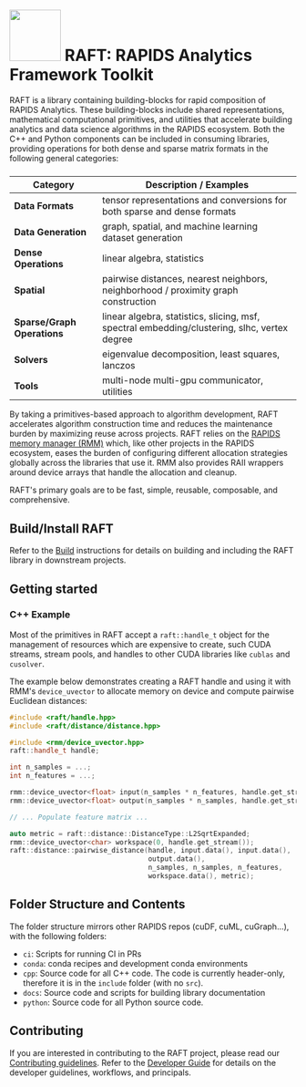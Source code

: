# <div align="left"><img src="https://rapids.ai/assets/images/rapids_logo.png" width="90px"/>&nbsp;RAFT: RAPIDS Analytics Framework Toolkit</div>

RAFT is a library containing building-blocks for rapid composition of RAPIDS Analytics. These building-blocks include shared representations, mathematical computational primitives, and utilities that accelerate building analytics and data science algorithms in the RAPIDS ecosystem. Both the C++ and Python components can be included in consuming libraries, providing operations for both dense and sparse matrix formats in the following general categories:

#####
| Category | Description / Examples |
| --- | --- |
| **Data Formats** | tensor representations and conversions for both sparse and dense formats |
| **Data Generation** | graph, spatial, and machine learning dataset generation |
| **Dense Operations** | linear algebra, statistics |
| **Spatial** | pairwise distances, nearest neighbors, neighborhood / proximity graph construction |
| **Sparse/Graph Operations** | linear algebra, statistics, slicing, msf, spectral embedding/clustering, slhc, vertex degree |
| **Solvers** | eigenvalue decomposition, least squares, lanczos |
| **Tools** | multi-node multi-gpu communicator, utilities |

By taking a primitives-based approach to algorithm development, RAFT accelerates algorithm construction time and reduces
the maintenance burden by maximizing reuse across projects. RAFT relies on the [RAPIDS memory manager (RMM)](https://github.com/rapidsai/rmm) which, 
like other projects in the RAPIDS ecosystem, eases the burden of configuring different allocation strategies globally 
across the libraries that use it. RMM also provides RAII wrappers around device arrays that handle the allocation and cleanup.

RAFT's primary goals are to be fast, simple, reusable, composable, and comprehensive.

## Build/Install RAFT

Refer to the [Build](BUILD.md) instructions for details on building and including the RAFT library in downstream projects.

## Getting started

### C++ Example

Most of the primitives in RAFT accept a `raft::handle_t` object for the management of resources which are expensive to create, such CUDA streams, stream pools, and handles to other CUDA libraries like `cublas` and `cusolver`.

The example below demonstrates creating a RAFT handle and using it with RMM's `device_uvector` to allocate memory on device and compute
pairwise Euclidean distances:
```c++
#include <raft/handle.hpp>
#include <raft/distance/distance.hpp>

#include <rmm/device_uvector.hpp>
raft::handle_t handle;

int n_samples = ...;
int n_features = ...;

rmm::device_uvector<float> input(n_samples * n_features, handle.get_stream());
rmm::device_uvector<float> output(n_samples * n_samples, handle.get_stream());

// ... Populate feature matrix ...

auto metric = raft::distance::DistanceType::L2SqrtExpanded;
rmm::device_uvector<char> workspace(0, handle.get_stream());
raft::distance::pairwise_distance(handle, input.data(), input.data(),
                                  output.data(),
                                  n_samples, n_samples, n_features,
                                  workspace.data(), metric);
```


## Folder Structure and Contents

The folder structure mirrors other RAPIDS repos (cuDF, cuML, cuGraph...), with the following folders:

- `ci`: Scripts for running CI in PRs
- `conda`: conda recipes and development conda environments
- `cpp`: Source code for all C++ code. The code is currently header-only, therefore it is in the `include` folder (with no `src`).
- `docs`: Source code and scripts for building library documentation
- `python`: Source code for all Python source code.

## Contributing

If you are interested in contributing to the RAFT project, please read our [Contributing guidelines](CONTRIBUTING.md). Refer to the [Developer Guide](DEVELOPER_GUIDE.md) for details on the developer guidelines, workflows, and principals. 